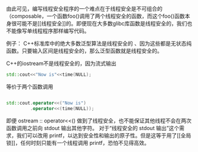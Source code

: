 

由此可见，编写线程安全程序的一个难点在于线程安全是不可组合的（composable，一个函数foo()调用了两个线程安全的函数，而这个foo()函数本身很可能不是[[线程安全]]的。即便现在大多数glibc库函数是线程安全的，我们也不能像写单线程程序那样编写代码。


例子：
C++标准库中的绝大多数泛型算法是线程安全的 、因为这些都是无状态纯函数。只要输入区间是线程安全的，那么泛型函数就是线程安全的。

C++的iostream不是线程安全的，因为流式输出
```c++
std::cout<<"Now is"<<time(NULL);
```

等价于两个函数调用
```c++

std::cout.operator<<("Now is")
		 .operator<<(time(NULL));
```

即便 ostream :: operator<<() 做到了线程安全，也不能保证其他线程不会在两次函数调用之前向 stdout 输出其他字符。
对于“线程安全的 stdout 输出”这个需求，我们可以改用 printf，以达到安全性和输出的原子性。但是这等于用了[[全局锁]]，任何时刻只能有一个线程调用 printf，恐怕不见得高效。